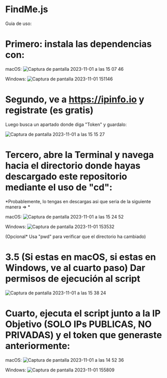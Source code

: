 # FindMe.js

Guia de uso:

# Primero: instala las dependencias con:

macOS:
![Captura de pantalla 2023-11-01 a las 15 07 46](https://github.com/witoo-source/FindMe.js/assets/133872532/b6d55d7d-514b-4b03-9403-61512abded12)

Windows: 
![Captura de pantalla 2023-11-01 151146](https://github.com/witoo-source/FindMe.js/assets/133872532/13703789-9884-4e21-9747-7654e6e0f4d4)


# Segundo, ve a https://ipinfo.io y registrate (es gratis) 

Luego busca un apartado donde diga "Token" y guardalo: 

![Captura de pantalla 2023-11-01 a las 15 15 27](https://github.com/witoo-source/FindMe.js/assets/133872532/eed1bfca-ce13-4af8-847f-047166a67fea)

# Tercero, abre la Terminal y navega hacia el directorio donde hayas descargado este repositorio mediante el uso de "cd":
 *Probablemente, lo tengas en descargas asi que seria de la siguiente manera => *

 macOS:
 ![Captura de pantalla 2023-11-01 a las 15 24 52](https://github.com/witoo-source/FindMe.js/assets/133872532/5348f88d-a545-478a-8cc1-8459d083a45d)

 Windows:
 ![Captura de pantalla 2023-11-01 153532](https://github.com/witoo-source/FindMe.js/assets/133872532/024cbe73-b1a8-4d62-b2b1-0c867f820bb1)

 (Opcional* Usa "pwd" para verificar que el directorio ha cambiado)

# 3.5 (Si estas en macOS, si estas en Windows, ve al cuarto paso) Dar permisos de ejecución al script

![Captura de pantalla 2023-11-01 a las 15 38 24](https://github.com/witoo-source/FindMe.js/assets/133872532/9aff9c85-9181-478b-bda7-bc65a751a851)

# Cuarto, ejecuta el script junto a la IP Objetivo (SOLO IPs PUBLICAS, NO PRIVADAS) y el token que generaste anteriormente:

macOS:
![Captura de pantalla 2023-11-01 a las 14 52 36](https://github.com/witoo-source/FindMe.js/assets/133872532/6d9b0bbf-fcf9-4615-bdd5-ebcd7dde9f76)

Windows: 
![Captura de pantalla 2023-11-01 155809](https://github.com/witoo-source/FindMe.js/assets/133872532/4847408a-5eb4-482a-88a0-e5cb9fac9451)



